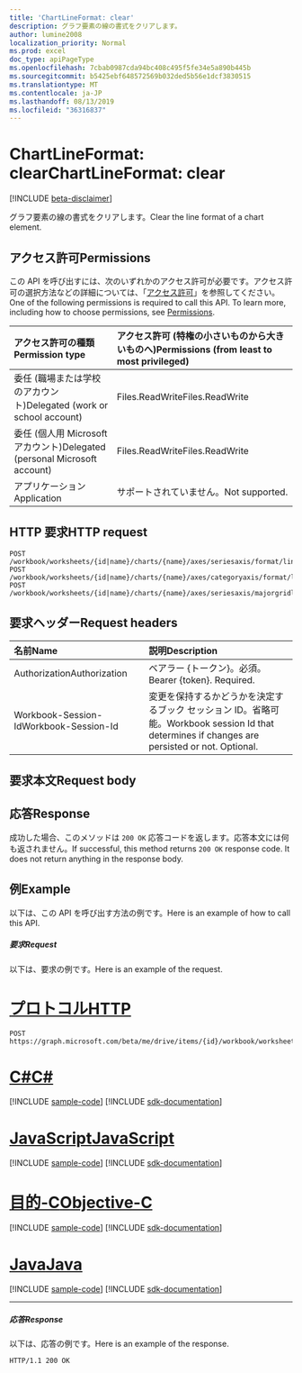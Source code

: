 ```yaml
---
title: 'ChartLineFormat: clear'
description: グラフ要素の線の書式をクリアします。
author: lumine2008
localization_priority: Normal
ms.prod: excel
doc_type: apiPageType
ms.openlocfilehash: 7cbab0987cda94bc408c495f5fe34e5a890b445b
ms.sourcegitcommit: b5425ebf648572569b032ded5b56e1dcf3830515
ms.translationtype: MT
ms.contentlocale: ja-JP
ms.lasthandoff: 08/13/2019
ms.locfileid: "36316837"
---
```

# <a name="chartlineformat-clear"></a><span data-ttu-id="71c6d-103">ChartLineFormat: clear</span><span class="sxs-lookup"><span data-stu-id="71c6d-103">ChartLineFormat: clear</span></span>

[!INCLUDE [beta-disclaimer](../../includes/beta-disclaimer.md)]

<span data-ttu-id="71c6d-104">グラフ要素の線の書式をクリアします。</span><span class="sxs-lookup"><span data-stu-id="71c6d-104">Clear the line format of a chart element.</span></span>
## <a name="permissions"></a><span data-ttu-id="71c6d-105">アクセス許可</span><span class="sxs-lookup"><span data-stu-id="71c6d-105">Permissions</span></span>
<span data-ttu-id="71c6d-p101">この API を呼び出すには、次のいずれかのアクセス許可が必要です。アクセス許可の選択方法などの詳細については、「[アクセス許可](/graph/permissions-reference)」を参照してください。</span><span class="sxs-lookup"><span data-stu-id="71c6d-p101">One of the following permissions is required to call this API. To learn more, including how to choose permissions, see [Permissions](/graph/permissions-reference).</span></span>

|<span data-ttu-id="71c6d-108">アクセス許可の種類</span><span class="sxs-lookup"><span data-stu-id="71c6d-108">Permission type</span></span>      | <span data-ttu-id="71c6d-109">アクセス許可 (特権の小さいものから大きいものへ)</span><span class="sxs-lookup"><span data-stu-id="71c6d-109">Permissions (from least to most privileged)</span></span>              |
|:--------------------|:---------------------------------------------------------|
|<span data-ttu-id="71c6d-110">委任 (職場または学校のアカウント)</span><span class="sxs-lookup"><span data-stu-id="71c6d-110">Delegated (work or school account)</span></span> | <span data-ttu-id="71c6d-111">Files.ReadWrite</span><span class="sxs-lookup"><span data-stu-id="71c6d-111">Files.ReadWrite</span></span>    |
|<span data-ttu-id="71c6d-112">委任 (個人用 Microsoft アカウント)</span><span class="sxs-lookup"><span data-stu-id="71c6d-112">Delegated (personal Microsoft account)</span></span> | <span data-ttu-id="71c6d-113">Files.ReadWrite</span><span class="sxs-lookup"><span data-stu-id="71c6d-113">Files.ReadWrite</span></span>    |
|<span data-ttu-id="71c6d-114">アプリケーション</span><span class="sxs-lookup"><span data-stu-id="71c6d-114">Application</span></span> | <span data-ttu-id="71c6d-115">サポートされていません。</span><span class="sxs-lookup"><span data-stu-id="71c6d-115">Not supported.</span></span> |

## <a name="http-request"></a><span data-ttu-id="71c6d-116">HTTP 要求</span><span class="sxs-lookup"><span data-stu-id="71c6d-116">HTTP request</span></span>
<!-- { "blockType": "ignored" } -->
```http
POST /workbook/worksheets/{id|name}/charts/{name}/axes/seriesaxis/format/line/clear
POST /workbook/worksheets/{id|name}/charts/{name}/axes/categoryaxis/format/line/clear
POST /workbook/worksheets/{id|name}/charts/{name}/axes/seriesaxis/majorgridlines/format/line/clear

```
## <a name="request-headers"></a><span data-ttu-id="71c6d-117">要求ヘッダー</span><span class="sxs-lookup"><span data-stu-id="71c6d-117">Request headers</span></span>
| <span data-ttu-id="71c6d-118">名前</span><span class="sxs-lookup"><span data-stu-id="71c6d-118">Name</span></span>       | <span data-ttu-id="71c6d-119">説明</span><span class="sxs-lookup"><span data-stu-id="71c6d-119">Description</span></span>|
|:---------------|:----------|
| <span data-ttu-id="71c6d-120">Authorization</span><span class="sxs-lookup"><span data-stu-id="71c6d-120">Authorization</span></span>  | <span data-ttu-id="71c6d-p102">ベアラー {トークン}。必須。</span><span class="sxs-lookup"><span data-stu-id="71c6d-p102">Bearer {token}. Required.</span></span> |
| <span data-ttu-id="71c6d-123">Workbook-Session-Id</span><span class="sxs-lookup"><span data-stu-id="71c6d-123">Workbook-Session-Id</span></span>  | <span data-ttu-id="71c6d-p103">変更を保持するかどうかを決定するブック セッション ID。省略可能。</span><span class="sxs-lookup"><span data-stu-id="71c6d-p103">Workbook session Id that determines if changes are persisted or not. Optional.</span></span>|

## <a name="request-body"></a><span data-ttu-id="71c6d-126">要求本文</span><span class="sxs-lookup"><span data-stu-id="71c6d-126">Request body</span></span>

## <a name="response"></a><span data-ttu-id="71c6d-127">応答</span><span class="sxs-lookup"><span data-stu-id="71c6d-127">Response</span></span>

<span data-ttu-id="71c6d-p104">成功した場合、このメソッドは `200 OK` 応答コードを返します。応答本文には何も返されません。</span><span class="sxs-lookup"><span data-stu-id="71c6d-p104">If successful, this method returns `200 OK` response code. It does not return anything in the response body.</span></span>

## <a name="example"></a><span data-ttu-id="71c6d-130">例</span><span class="sxs-lookup"><span data-stu-id="71c6d-130">Example</span></span>
<span data-ttu-id="71c6d-131">以下は、この API を呼び出す方法の例です。</span><span class="sxs-lookup"><span data-stu-id="71c6d-131">Here is an example of how to call this API.</span></span>
##### <a name="request"></a><span data-ttu-id="71c6d-132">要求</span><span class="sxs-lookup"><span data-stu-id="71c6d-132">Request</span></span>
<span data-ttu-id="71c6d-133">以下は、要求の例です。</span><span class="sxs-lookup"><span data-stu-id="71c6d-133">Here is an example of the request.</span></span>

# <a name="httptabhttp"></a>[<span data-ttu-id="71c6d-134">プロトコル</span><span class="sxs-lookup"><span data-stu-id="71c6d-134">HTTP</span></span>](#tab/http)
<!-- {
  "blockType": "request",
  "name": "chartlineformat_clear"
}-->
```http
POST https://graph.microsoft.com/beta/me/drive/items/{id}/workbook/worksheets/{id|name}/charts/{name}/axes/seriesaxis/format/line/clear
```
# <a name="ctabcsharp"></a>[<span data-ttu-id="71c6d-135">C#</span><span class="sxs-lookup"><span data-stu-id="71c6d-135">C#</span></span>](#tab/csharp)
[!INCLUDE [sample-code](../includes/snippets/csharp/chartlineformat-clear-csharp-snippets.md)]
[!INCLUDE [sdk-documentation](../includes/snippets/snippets-sdk-documentation-link.md)]

# <a name="javascripttabjavascript"></a>[<span data-ttu-id="71c6d-136">JavaScript</span><span class="sxs-lookup"><span data-stu-id="71c6d-136">JavaScript</span></span>](#tab/javascript)
[!INCLUDE [sample-code](../includes/snippets/javascript/chartlineformat-clear-javascript-snippets.md)]
[!INCLUDE [sdk-documentation](../includes/snippets/snippets-sdk-documentation-link.md)]

# <a name="objective-ctabobjc"></a>[<span data-ttu-id="71c6d-137">目的-C</span><span class="sxs-lookup"><span data-stu-id="71c6d-137">Objective-C</span></span>](#tab/objc)
[!INCLUDE [sample-code](../includes/snippets/objc/chartlineformat-clear-objc-snippets.md)]
[!INCLUDE [sdk-documentation](../includes/snippets/snippets-sdk-documentation-link.md)]

# <a name="javatabjava"></a>[<span data-ttu-id="71c6d-138">Java</span><span class="sxs-lookup"><span data-stu-id="71c6d-138">Java</span></span>](#tab/java)
[!INCLUDE [sample-code](../includes/snippets/java/chartlineformat-clear-java-snippets.md)]
[!INCLUDE [sdk-documentation](../includes/snippets/snippets-sdk-documentation-link.md)]

---


##### <a name="response"></a><span data-ttu-id="71c6d-139">応答</span><span class="sxs-lookup"><span data-stu-id="71c6d-139">Response</span></span>
<span data-ttu-id="71c6d-140">以下は、応答の例です。</span><span class="sxs-lookup"><span data-stu-id="71c6d-140">Here is an example of the response.</span></span> 
<!-- {
  "blockType": "response",
  "truncated": true,
  "@odata.type": "microsoft.graph.none"
} -->
```http
HTTP/1.1 200 OK
```

<!-- uuid: 8fcb5dbc-d5aa-4681-8e31-b001d5168d79
2015-10-25 14:57:30 UTC -->
<!--
{
  "type": "#page.annotation",
  "description": "ChartLineFormat: clear",
  "keywords": "",
  "section": "documentation",
  "tocPath": "",
  "suppressions": [
  ]
}
-->
